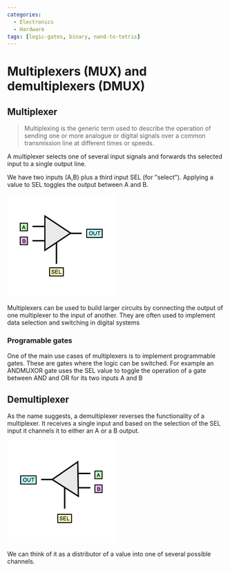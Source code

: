 ```yaml
---
categories:
  - Electronics
  - Hardware
tags: [logic-gates, binary, nand-to-tetris]
---
```


# Multiplexers (MUX) and demultiplexers (DMUX)

## Multiplexer

> Multiplexing is the generic term used to describe the operation of sending one
> or more analogue or digital signals over a common transmission line at
> different times or speeds.

A multiplexer selects one of several input signals and forwards ths selected
input to a single output line.

We have two inputs (A,B) plus a third input SEL (for "select"). Applying a value
to SEL toggles the output between A and B.

![](/img/MUX.png)

Multiplexers can be used to build larger circuits by connecting the output of
one multiplexer to the input of another. They are often used to implement data
selection and switching in digital systems

### Programable gates

One of the main use cases of multiplexers is to implement programmable gates.
These are gates where the logic can be switched. For example an ANDMUXOR gate
uses the SEL value to toggle the operation of a gate between AND and OR for its
two inputs A and B

## Demultiplexer

As the name suggests, a demultiplexer reverses the functionality of a
multiplexer. It receives a single input and based on the selection of the SEL
input it channels it to either an A or a B output.

![](/img/DMUX.png)

We can think of it as a distributor of a value into one of several possible
channels.
